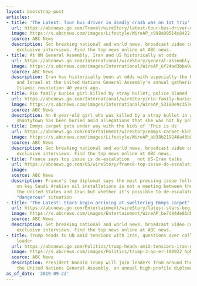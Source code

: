 ```yaml
---
layout: bootstrap-post
articles:
- title: 'The Latest: Tour bus driver in deadly crash was on 1st trip'
  url: https://abcnews.go.com/Travel/wireStory/latest-tour-bus-driver-deadly-crash-1st-trip-65789203
  image: https://s.abcnews.com/images/Lifestyle/WireAP_c998a99514c8422f8d1aab92abab8946_16x9_992.jpg
  source: ABC News
  description: Get breaking national and world news, broadcast video coverage, and
    exclusive interviews. Find the top news online at ABC news.
- title: At UN General Assembly, Iran and US historically at odds
  url: https://abcnews.go.com/International/wireStory/general-assembly-iran-us-historically-odds-65789084
  image: https://s.abcnews.com/images/International/WireAP_6f24ad3bba9d4537acd2f12c61c9409e_16x9_992.jpg
  source: ABC News
  description: Iran has historically been at odds with especially the United States
    and Israel at the United Nations General Assembly's annual gathering since the
    Islamic revolution 40 years ago.
- title: Rio family buries girl killed by stray bullet; police blamed
  url: https://abcnews.go.com/International/wireStory/rio-family-buries-girl-killed-stray-bullet-police-65787389
  image: https://s.abcnews.com/images/International/WireAP_53190e9c353e4c5e98b2aa1349dadd21_16x9_992.jpg
  source: ABC News
  description: An 8-year-old girl who was killed by a stray bullet in a Rio de Janeiro
    shantytown has been buried amid allegations that she was hit by police fire
- title: Emmys carpet gets under way with the kids of 'This is Us'
  url: https://abcnews.go.com/Entertainment/wireStory/emmys-carpet-kids-us-65787120
  image: https://s.abcnews.com/images/Lifestyle/WireAP_ab38b219246a43b89090d2051d35545a_16x9_992.jpg
  source: ABC News
  description: Get breaking national and world news, broadcast video coverage, and
    exclusive interviews. Find the top news online at ABC news.
- title: France says top issue is de-escalation _ not US-Iran talks
  url: https://abcnews.go.com/US/wireStory/france-top-issue-de-escalation-us-iran-talks-65786635
  image: 
  source: ABC News
  description: France's top diplomat says the most pressing issue following attacks
    on key Saudi Arabian oil installations is not a meeting between the leaders of
    the United States and Iran but whether it's possible to de-escalate the current
    "dangerous" situation
- title: 'The Latest: Stars begin arriving at sweltering Emmys carpet'
  url: https://abcnews.go.com/Entertainment/wireStory/latest-stars-begin-arriving-sweltering-emmys-carpet-65786477
  image: https://s.abcnews.com/images/Entertainment/WireAP_be7d84de81db4615a0f0f564da48e9f6_16x9_992.jpg
  source: ABC News
  description: Get breaking national and world news, broadcast video coverage, and
    exclusive interviews. Find the top news online at ABC news.
- title: Trump heads to UN amid tensions with Iran, questions over call with Ukrainian
    leader
  url: https://abcnews.go.com/Politics/trump-heads-amid-tensions-iran-questions-call-ukrainian/story?id=65758302
  image: https://s.abcnews.com/images/Politics/trump-3-ap-er-190922_hpMain_16x9_992.jpg
  source: ABC News
  description: President Donald Trump will join leaders from around the world for
    the United Nations General Assembly, an annual high-profile diplomatic gathering.
as_of_date: '2019-09-22'
---
```


